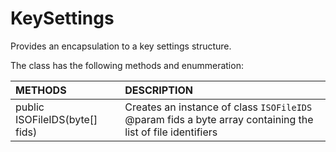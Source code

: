 # KeySettings
Provides an encapsulation to a key settings structure.

The class has the following methods and enummeration:

|METHODS                                       |DESCRIPTION                                                                                        |
|:---------------------------------------------|:--------------------------------------------------------------------------------------------------|
|public ISOFileIDS(byte[] fids)|Creates an instance of class <code>ISOFileIDS</code> @param fids a byte array containing the list of file identifiers|
